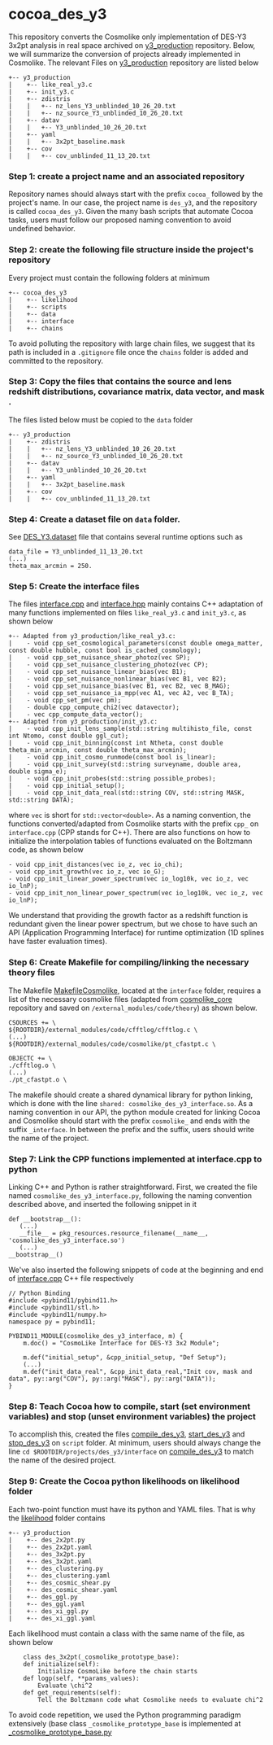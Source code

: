 # cocoa_des_y3

This repository converts the Cosmolike only implementation of DES-Y3 3x2pt analysis in real space archived on [y3_production](https://github.com/CosmoLike/y3_production) repository. Below, we will summarize the conversion of projects already implemented in Cosmolike. The relevant Files on [y3_production](https://github.com/CosmoLike/y3_production) repository are listed below

    +-- y3_production
    |    +-- like_real_y3.c
    |    +-- init_y3.c
    |    +-- zdistris
    |    |   +-- nz_lens_Y3_unblinded_10_26_20.txt
    |    |   +-- nz_source_Y3_unblinded_10_26_20.txt
    |    +-- datav
    |    |   +-- Y3_unblinded_10_26_20.txt
    |    +-- yaml
    |    |   +-- 3x2pt_baseline.mask
    |    +-- cov
    |    |   +-- cov_unblinded_11_13_20.txt
    
### Step 1: create a project name and an associated repository
  Repository names should always start with the prefix `cocoa_` followed by the project's name. In our case, the project name is `des_y3`, and the repository is called `cocoa_des_y3`. Given the many bash scripts that automate Cocoa tasks, users must follow our proposed naming convention to avoid undefined behavior.

### Step 2: create the following file structure inside the project's repository

Every project must contain the following folders at minimum

    +-- cocoa_des_y3
    |    +-- likelihood
    |    +-- scripts
    |    +-- data
    |    +-- interface
    |    +-- chains

To avoid polluting the repository with large chain files, we suggest that its path is included in a `.gitignore` file once the `chains` folder is added and committed to the repository.

### Step 3: Copy the files that contains the source and lens redshift distributions, covariance matrix, data vector, and mask .

  The files listed below must be copied to the `data` folder 
    
    +-- y3_production
    |    +-- zdistris
    |    |   +-- nz_lens_Y3_unblinded_10_26_20.txt
    |    |   +-- nz_source_Y3_unblinded_10_26_20.txt
    |    +-- datav
    |    |   +-- Y3_unblinded_10_26_20.txt
    |    +-- yaml
    |    |   +-- 3x2pt_baseline.mask
    |    +-- cov
    |    |   +-- cov_unblinded_11_13_20.txt

### Step 4: Create a dataset file on `data` folder.

See [DES_Y3.dataset](https://github.com/CosmoLike/cocoa_des_y3/blob/main/data/DES_Y3.dataset) file that contains several runtime options such as

    data_file = Y3_unblinded_11_13_20.txt
    (...)
    theta_max_arcmin = 250.
    
### Step 5: Create the interface files 

The files [interface.cpp](https://github.com/CosmoLike/cocoa_des_y3/blob/main/interface/interface.cpp) and [interface.hpp](https://github.com/CosmoLike/cocoa_des_y3/blob/main/interface/interface.hpp) mainly contains C++ adaptation of many functions implemented on files `like_real_y3.c` and `init_y3.c`, as shown below
    
    +-- Adapted from y3_production/like_real_y3.c:
    |    - void cpp_set_cosmological_parameters(const double omega_matter, const double hubble, const bool is_cached_cosmology);
    |    - void cpp_set_nuisance_shear_photoz(vec SP);
    |    - void cpp_set_nuisance_clustering_photoz(vec CP);
    |    - void cpp_set_nuisance_linear_bias(vec B1);
    |    - void cpp_set_nuisance_nonlinear_bias(vec B1, vec B2);
    |    - void cpp_set_nuisance_bias(vec B1, vec B2, vec B_MAG); 
    |    - void cpp_set_nuisance_ia_mpp(vec A1, vec A2, vec B_TA);
    |    - void cpp_set_pm(vec pm);
    |    - double cpp_compute_chi2(vec datavector);
    |    - vec cpp_compute_data_vector();
    +-- Adapted from y3_production/init_y3.c: 
    |    - void cpp_init_lens_sample(std::string multihisto_file, const int Ntomo, const double ggl_cut);
    |    - void cpp_init_binning(const int Ntheta, const double theta_min_arcmin, const double theta_max_arcmin);
    |    - void cpp_init_cosmo_runmode(const bool is_linear);
    |    - void cpp_init_survey(std::string surveyname, double area, double sigma_e);
    |    - void cpp_init_probes(std::string possible_probes);
    |    - void cpp_initial_setup();
    |    - void cpp_init_data_real(std::string COV, std::string MASK, std::string DATA);
            
where `vec` is short for `std::vector<double>`. As a naming convention, the functions converted/adapted from Cosmolike starts with the prefix `cpp_` on `interface.cpp` (CPP stands for C++). There are also functions on how to initialize the interpolation tables of functions evaluated on the Boltzmann code, as shown below

    - void cpp_init_distances(vec io_z, vec io_chi);
    - void cpp_init_growth(vec io_z, vec io_G);
    - void cpp_init_linear_power_spectrum(vec io_log10k, vec io_z, vec io_lnP);
    - void cpp_init_non_linear_power_spectrum(vec io_log10k, vec io_z, vec io_lnP);

We understand that providing the growth factor as a redshift function is redundant given the linear power spectrum, but we chose to have such an API (Application Programming Interface) for runtime optimization (1D splines have faster evaluation times).

### Step 6: Create Makefile for compiling/linking the necessary theory files

The Makefile [MakefileCosmolike](https://github.com/CosmoLike/cocoa_des_y3/blob/main/interface/MakefileCosmolike), located at the `interface` folder, requires a list of the necessary cosmolike files (adapted from [cosmolike_core](https://github.com/CosmoLike/cosmolike_core) repository and saved on `/external_modules/code/theory`) as shown below.

    CSOURCES += \
	${ROOTDIR}/external_modules/code/cfftlog/cfftlog.c \
	(...)
	${ROOTDIR}/external_modules/code/cosmolike/pt_cfastpt.c \

    OBJECTC += \
	./cfftlog.o \
	(...)
	./pt_cfastpt.o \

The makefile should create a shared dynamical library for python linking, which is done with the line `shared: cosmolike_des_y3_interface.so`. As a naming convention in our API, the python module created for linking Cocoa and Cosmolike should start with the prefix `cosmolike_` and ends with the suffix `_interface`. In between the prefix and the suffix, users should write the name of the project.

### Step 7: Link the CPP functions implemented at interface.cpp to python
	
Linking C++ and Python is rather straightforward. First, we created the file named `cosmolike_des_y3_interface.py`, following the naming convention described above, and inserted the following snippet in it

	def __bootstrap__():
	   (...)
	   __file__ = pkg_resources.resource_filename(__name__, 'cosmolike_des_y3_interface.so')
	   (...)
	__bootstrap__()

We've also inserted the following snippets of code at the beginning and end of [interface.cpp](https://github.com/CosmoLike/cocoa_des_y3/blob/main/interface/interface.cpp) C++ file respectively

	// Python Binding
	#include <pybind11/pybind11.h>
	#include <pybind11/stl.h>
	#include <pybind11/numpy.h>
	namespace py = pybind11;

	PYBIND11_MODULE(cosmolike_des_y3_interface, m) {
	    m.doc() = "CosmoLike Interface for DES-Y3 3x2 Module";

	    m.def("initial_setup", &cpp_initial_setup, "Def Setup");
	    (...)
	    m.def("init_data_real", &cpp_init_data_real,"Init cov, mask and data", py::arg("COV"), py::arg("MASK"), py::arg("DATA"));
	}

### Step 8: Teach Cocoa how to compile, start (set environment variables) and stop (unset environment variables) the project 

To accomplish this, created the files [compile_des_y3](https://github.com/CosmoLike/cocoa_des_y3/blob/main/scripts/compile_des_y3), [start_des_y3](https://github.com/CosmoLike/cocoa_des_y3/blob/main/scripts/start_des_y3) and [stop_des_y3](https://github.com/CosmoLike/cocoa_des_y3/blob/main/scripts/stop_des_y3) on `script` folder. At minimum, users should always change the line
`cd $ROOTDIR/projects/des_y3/interface` on [compile_des_y3](https://github.com/CosmoLike/cocoa_des_y3/blob/main/scripts/compile_des_y3) to match the name of the desired project.

### Step 9: Create the Cocoa python likelihoods on likelihood folder

Each two-point function must have its python and YAML files. That is why the [likelihood](https://github.com/CosmoLike/cocoa_des_y3/tree/main/likelihood) folder contains

    +-- y3_production
    |    +-- des_2x2pt.py
    |    +-- des_2x2pt.yaml
    |    +-- des_3x2pt.py
    |    +-- des_3x2pt.yaml
    |    +-- des_clustering.py
    |    +-- des_clustering.yaml
    |    +-- des_cosmic_shear.py
    |    +-- des_cosmic_shear.yaml
    |    +-- des_ggl.py
    |    +-- des_ggl.yaml
    |    +-- des_xi_ggl.py
    |    +-- des_xi_ggl.yaml
    
Each likelihood must contain a class with the same name of the file, as shown below

	    class des_3x2pt(_cosmolike_prototype_base):
		def initialize(self):
			Initialize CosmoLike before the chain starts
		def logp(self, **params_values):
			Evaluate \chi^2 
		def get_requirements(self):
			Tell the Boltzmann code what Cosmolike needs to evaluate chi^2
		
To avoid code repetition, we used the Python programming paradigm extensively (base class `_cosmolike_prototype_base` is implemented at [_cosmolike_prototype_base.py](https://github.com/CosmoLike/cocoa_des_y3/blob/main/likelihood/_cosmolike_prototype_base.py)
